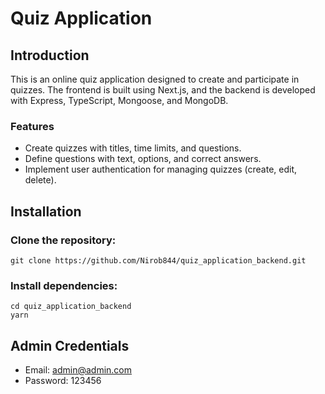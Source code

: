 # Quiz Application 

## Introduction

This is an online quiz application designed to create and participate in quizzes. The frontend is built using Next.js, and the backend is developed with Express, TypeScript, Mongoose, and MongoDB.

### Features

- Create quizzes with titles, time limits, and questions.
- Define questions with text, options, and correct answers.
- Implement user authentication for managing quizzes (create, edit, delete).

## Installation

### Clone the repository:
```
git clone https://github.com/Nirob844/quiz_application_backend.git
```
### Install dependencies:
```
cd quiz_application_backend
yarn
```

## Admin Credentials
- Email: admin@admin.com
- Password: 123456
